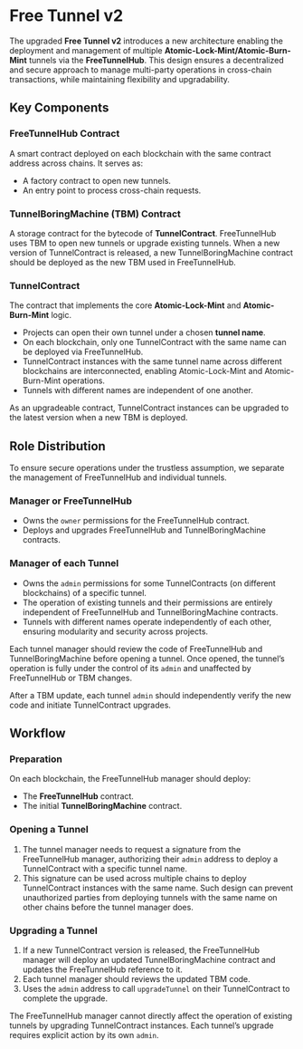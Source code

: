 # Free Tunnel v2

The upgraded **Free Tunnel v2** introduces a new architecture enabling the deployment and management of multiple **Atomic-Lock-Mint/Atomic-Burn-Mint** tunnels via the **FreeTunnelHub**. This design ensures a decentralized and secure approach to manage multi-party operations in cross-chain transactions, while maintaining flexibility and upgradability.


## Key Components

### FreeTunnelHub Contract

A smart contract deployed on each blockchain with the same contract address across chains. It serves as:
- A factory contract to open new tunnels.
- An entry point to process cross-chain requests.
  
### TunnelBoringMachine (TBM) Contract

A storage contract for the bytecode of **TunnelContract**. FreeTunnelHub uses TBM to open new tunnels or upgrade existing tunnels. When a new version of TunnelContract is released, a new TunnelBoringMachine contract should be deployed as the new TBM used in FreeTunnelHub.

### TunnelContract

The contract that implements the core **Atomic-Lock-Mint** and **Atomic-Burn-Mint** logic.

- Projects can open their own tunnel under a chosen **tunnel name**.
- On each blockchain, only one TunnelContract with the same name can be deployed via FreeTunnelHub.
- TunnelContract instances with the same tunnel name across different blockchains are interconnected, enabling Atomic-Lock-Mint and Atomic-Burn-Mint operations.
- Tunnels with different names are independent of one another.

As an upgradeable contract, TunnelContract instances can be upgraded to the latest version when a new TBM is deployed.


## Role Distribution

To ensure secure operations under the trustless assumption, we separate the management of FreeTunnelHub and individual tunnels.

### Manager or FreeTunnelHub

- Owns the `owner` permissions for the FreeTunnelHub contract.
- Deploys and upgrades FreeTunnelHub and TunnelBoringMachine contracts.
  
### Manager of each Tunnel

- Owns the `admin` permissions for some TunnelContracts (on different blockchains) of a specific tunnel.
- The operation of existing tunnels and their permissions are entirely independent of FreeTunnelHub and TunnelBoringMachine contracts.
- Tunnels with different names operate independently of each other, ensuring modularity and security across projects.

Each tunnel manager should review the code of FreeTunnelHub and TunnelBoringMachine before opening a tunnel. Once opened, the tunnel’s operation is fully under the control of its `admin` and unaffected by FreeTunnelHub or TBM changes.

After a TBM update, each tunnel `admin` should independently verify the new code and initiate TunnelContract upgrades.


## Workflow

### Preparation

On each blockchain, the FreeTunnelHub manager should deploy:

- The **FreeTunnelHub** contract.
- The initial **TunnelBoringMachine** contract.

### Opening a Tunnel

1. The tunnel manager needs to request a signature from the FreeTunnelHub manager, authorizing their `admin` address to deploy a TunnelContract with a specific tunnel name.
2. This signature can be used across multiple chains to deploy TunnelContract instances with the same name. Such design can prevent unauthorized parties from deploying tunnels with the same name on other chains before the tunnel manager does.

### Upgrading a Tunnel

1. If a new TunnelContract version is released, the FreeTunnelHub manager will deploy an updated TunnelBoringMachine contract and updates the FreeTunnelHub reference to it.
2. Each tunnel manager should reviews the updated TBM code.
3. Uses the `admin` address to call `upgradeTunnel` on their TunnelContract to complete the upgrade.

The FreeTunnelHub manager cannot directly affect the operation of existing tunnels by upgrading TunnelContract instances. Each tunnel’s upgrade requires explicit action by its own `admin`.
